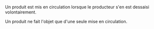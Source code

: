 Un produit est mis en circulation lorsque le producteur s'en est dessaisi volontairement.

Un produit ne fait l'objet que d'une seule mise en circulation.
